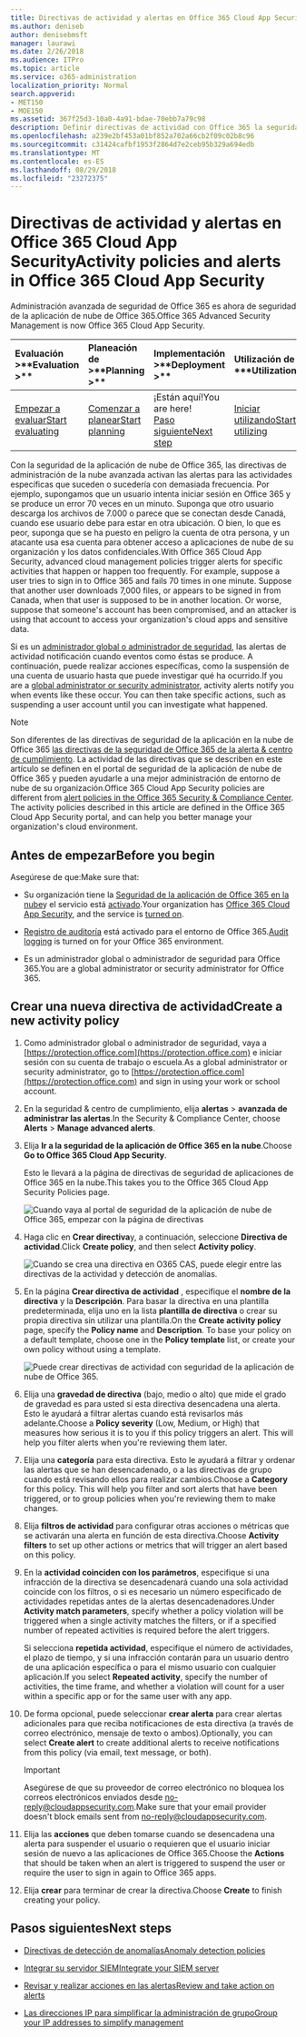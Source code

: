 ```yaml
---
title: Directivas de actividad y alertas en Office 365 Cloud App Security
ms.author: deniseb
author: denisebmsft
manager: laurawi
ms.date: 2/26/2018
ms.audience: ITPro
ms.topic: article
ms.service: o365-administration
localization_priority: Normal
search.appverid:
- MET150
- MOE150
ms.assetid: 367f25d3-10a0-4a91-bdae-70ebb7a79c98
description: Definir directivas de actividad con Office 365 la seguridad de la aplicación de nube para configurar alertas para desencadenar cuando actividades específicas suceden o sucedería con demasiada frecuencia. Mediante la configuración de directivas para activar las alertas, puede recibir una notificación sobre y supervisar las actividades específicas.
ms.openlocfilehash: a239e2bf453a01bf852a702a66cb2f09c02b8c96
ms.sourcegitcommit: c31424cafbf1953f2864d7e2ceb95b329a694edb
ms.translationtype: MT
ms.contentlocale: es-ES
ms.lasthandoff: 08/29/2018
ms.locfileid: "23272375"
---
```

# <a name="activity-policies-and-alerts-in-office-365-cloud-app-security"></a><span data-ttu-id="2879c-104">Directivas de actividad y alertas en Office 365 Cloud App Security</span><span class="sxs-lookup"><span data-stu-id="2879c-104">Activity policies and alerts in Office 365 Cloud App Security</span></span>

<span data-ttu-id="2879c-105">Administración avanzada de seguridad de Office 365 es ahora de seguridad de la aplicación de nube de Office 365.</span><span class="sxs-lookup"><span data-stu-id="2879c-105">Office 365 Advanced Security Management is now Office 365 Cloud App Security.</span></span>
  
|<span data-ttu-id="2879c-106">Evaluación **\>**</span><span class="sxs-lookup"><span data-stu-id="2879c-106">****Evaluation** \>**</span></span>|<span data-ttu-id="2879c-107">Planeación de **\>**</span><span class="sxs-lookup"><span data-stu-id="2879c-107">****Planning** \>**</span></span>|<span data-ttu-id="2879c-108">Implementación **\>**</span><span class="sxs-lookup"><span data-stu-id="2879c-108">****Deployment** \>**</span></span>|<span data-ttu-id="2879c-109">Utilización de \*\*\*</span><span class="sxs-lookup"><span data-stu-id="2879c-109">****Utilization****</span></span>|
|:-----|:-----|:-----|:-----|
|[<span data-ttu-id="2879c-110">Empezar a evaluar</span><span class="sxs-lookup"><span data-stu-id="2879c-110">Start evaluating</span></span>](office-365-cas-overview.md) <br/> |[<span data-ttu-id="2879c-111">Comenzar a planear</span><span class="sxs-lookup"><span data-stu-id="2879c-111">Start planning</span></span>](get-ready-for-office-365-cas.md) <br/> |<span data-ttu-id="2879c-112">¡Están aquí!</span><span class="sxs-lookup"><span data-stu-id="2879c-112">You are here!</span></span>  <br/> [<span data-ttu-id="2879c-113">Paso siguiente</span><span class="sxs-lookup"><span data-stu-id="2879c-113">Next step</span></span>](anomaly-detection-policies-in-ocas.md) <br/> |[<span data-ttu-id="2879c-114">Iniciar utilizando</span><span class="sxs-lookup"><span data-stu-id="2879c-114">Start utilizing</span></span>](utilization-activities-for-ocas.md) <br/> |
   
<span data-ttu-id="2879c-p102">Con la seguridad de la aplicación de nube de Office 365, las directivas de administración de la nube avanzada activan las alertas para las actividades específicas que suceden o sucedería con demasiada frecuencia. Por ejemplo, supongamos que un usuario intenta iniciar sesión en Office 365 y se produce un error 70 veces en un minuto. Suponga que otro usuario descarga los archivos de 7.000 o parece que se conectan desde Canadá, cuando ese usuario debe para estar en otra ubicación. O bien, lo que es peor, suponga que se ha puesto en peligro la cuenta de otra persona, y un atacante usa esa cuenta para obtener acceso a aplicaciones de nube de su organización y los datos confidenciales.</span><span class="sxs-lookup"><span data-stu-id="2879c-p102">With Office 365 Cloud App Security, advanced cloud management policies trigger alerts for specific activities that happen or happen too frequently. For example, suppose a user tries to sign in to Office 365 and fails 70 times in one minute. Suppose that another user downloads 7,000 files, or appears to be signed in from Canada, when that user is supposed to be in another location. Or worse, suppose that someone's account has been compromised, and an attacker is using that account to access your organization's cloud apps and sensitive data.</span></span>
  
<span data-ttu-id="2879c-p103">Si es un [administrador global o administrador de seguridad](permissions-in-the-security-and-compliance-center.md), las alertas de actividad notificación cuando eventos como éstas se produce. A continuación, puede realizar acciones específicas, como la suspensión de una cuenta de usuario hasta que puede investigar qué ha ocurrido.</span><span class="sxs-lookup"><span data-stu-id="2879c-p103">If you are a [global administrator or security administrator](permissions-in-the-security-and-compliance-center.md), activity alerts notify you when events like these occur. You can then take specific actions, such as suspending a user account until you can investigate what happened.</span></span>
  
> [!NOTE]
> <span data-ttu-id="2879c-p104">Son diferentes de las directivas de seguridad de la aplicación en la nube de Office 365 [las directivas de la seguridad de Office 365 de la alerta &amp; centro de cumplimiento](alert-policies.md). La actividad de las directivas que se describen en este artículo se definen en el portal de seguridad de la aplicación de nube de Office 365 y pueden ayudarle a una mejor administración de entorno de nube de su organización.</span><span class="sxs-lookup"><span data-stu-id="2879c-p104">Office 365 Cloud App Security policies are different from [alert policies in the Office 365 Security &amp; Compliance Center](alert-policies.md). The activity policies described in this article are defined in the Office 365 Cloud App Security portal, and can help you better manage your organization's cloud environment.</span></span> 
  
## <a name="before-you-begin"></a><span data-ttu-id="2879c-123">Antes de empezar</span><span class="sxs-lookup"><span data-stu-id="2879c-123">Before you begin</span></span>

<span data-ttu-id="2879c-124">Asegúrese de que:</span><span class="sxs-lookup"><span data-stu-id="2879c-124">Make sure that:</span></span>
  
- <span data-ttu-id="2879c-125">Su organización tiene la [Seguridad de la aplicación de Office 365 en la nube](office-365-cas-overview.md)y el servicio está [activado](turn-on-office-365-cas.md).</span><span class="sxs-lookup"><span data-stu-id="2879c-125">Your organization has [Office 365 Cloud App Security](office-365-cas-overview.md), and the service is [turned on](turn-on-office-365-cas.md).</span></span>
    
- <span data-ttu-id="2879c-126">[Registro de auditoría](turn-audit-log-search-on-or-off.md) está activado para el entorno de Office 365.</span><span class="sxs-lookup"><span data-stu-id="2879c-126">[Audit logging](turn-audit-log-search-on-or-off.md) is turned on for your Office 365 environment.</span></span> 
    
- <span data-ttu-id="2879c-127">Es un administrador global o administrador de seguridad para Office 365.</span><span class="sxs-lookup"><span data-stu-id="2879c-127">You are a global administrator or security administrator for Office 365.</span></span>
    
## <a name="create-a-new-activity-policy"></a><span data-ttu-id="2879c-128">Crear una nueva directiva de actividad</span><span class="sxs-lookup"><span data-stu-id="2879c-128">Create a new activity policy</span></span>

1. <span data-ttu-id="2879c-129">Como administrador global o administrador de seguridad, vaya a [https://protection.office.com](https://protection.office.com) e iniciar sesión con su cuenta de trabajo o escuela.</span><span class="sxs-lookup"><span data-stu-id="2879c-129">As a global administrator or security administrator, go to [https://protection.office.com](https://protection.office.com) and sign in using your work or school account.</span></span> 
    
2. <span data-ttu-id="2879c-130">En la seguridad &amp; centro de cumplimiento, elija **alertas** \> **avanzada de administrar las alertas**.</span><span class="sxs-lookup"><span data-stu-id="2879c-130">In the Security &amp; Compliance Center, choose **Alerts** \> **Manage advanced alerts**.</span></span>
    
3. <span data-ttu-id="2879c-131">Elija **Ir a la seguridad de la aplicación de Office 365 en la nube**.</span><span class="sxs-lookup"><span data-stu-id="2879c-131">Choose **Go to Office 365 Cloud App Security**.</span></span>
    
    <span data-ttu-id="2879c-132">Esto le llevará a la página de directivas de seguridad de aplicaciones de Office 365 en la nube.</span><span class="sxs-lookup"><span data-stu-id="2879c-132">This takes you to the Office 365 Cloud App Security Policies page.</span></span>
    
    ![Cuando vaya al portal de seguridad de la aplicación de nube de Office 365, empezar con la página de directivas](media/5cb8833c-4e08-438c-bab3-91b5106f6f3f.png)
  
4. <span data-ttu-id="2879c-134">Haga clic en **Crear directiva**y, a continuación, seleccione **Directiva de actividad**.</span><span class="sxs-lookup"><span data-stu-id="2879c-134">Click **Create policy**, and then select **Activity policy**.</span></span>
    
    ![Cuando se crea una directiva en O365 CAS, puede elegir entre las directivas de la actividad y detección de anomalías.](media/79f34535-ddf9-4a5b-a0a3-8766bf9c174c.png)
  
5. <span data-ttu-id="2879c-p105">En la página **Crear directiva de actividad** , especifique el **nombre de la directiva** y la **Descripción**. Para basar la directiva en una plantilla predeterminada, elija uno en la lista **plantilla de directiva** o crear su propia directiva sin utilizar una plantilla.</span><span class="sxs-lookup"><span data-stu-id="2879c-p105">On the **Create activity policy** page, specify the **Policy name** and **Description**. To base your policy on a default template, choose one in the **Policy template** list, or create your own policy without using a template.</span></span> 
    
    ![Puede crear directivas de actividad con seguridad de la aplicación de nube de Office 365.](media/4083a76f-7074-4d6a-8200-6d76d49259d7.png)
  
6. <span data-ttu-id="2879c-p106">Elija una **gravedad de directiva** (bajo, medio o alto) que mide el grado de gravedad es para usted si esta directiva desencadena una alerta. Esto le ayudará a filtrar alertas cuando está revisarlos más adelante.</span><span class="sxs-lookup"><span data-stu-id="2879c-p106">Choose a **Policy severity** (Low, Medium, or High) that measures how serious it is to you if this policy triggers an alert. This will help you filter alerts when you're reviewing them later.</span></span> 
    
7. <span data-ttu-id="2879c-p107">Elija una **categoría** para esta directiva. Esto le ayudará a filtrar y ordenar las alertas que se han desencadenado, o a las directivas de grupo cuando está revisando ellos para realizar cambios.</span><span class="sxs-lookup"><span data-stu-id="2879c-p107">Choose a **Category** for this policy. This will help you filter and sort alerts that have been triggered, or to group policies when you're reviewing them to make changes.</span></span> 
    
8. <span data-ttu-id="2879c-143">Elija **filtros de actividad** para configurar otras acciones o métricas que se activarán una alerta en función de esta directiva.</span><span class="sxs-lookup"><span data-stu-id="2879c-143">Choose **Activity filters** to set up other actions or metrics that will trigger an alert based on this policy.</span></span> 
    
9. <span data-ttu-id="2879c-144">En la **actividad coinciden con los parámetros**, especifique si una infracción de la directiva se desencadenará cuando una sola actividad coincide con los filtros, o si es necesario un número especificado de actividades repetidas antes de la alertas desencadenadores.</span><span class="sxs-lookup"><span data-stu-id="2879c-144">Under **Activity match parameters**, specify whether a policy violation will be triggered when a single activity matches the filters, or if a specified number of repeated activities is required before the alert triggers.</span></span>
    
    <span data-ttu-id="2879c-145">Si selecciona **repetida actividad**, especifique el número de actividades, el plazo de tiempo, y si una infracción contarán para un usuario dentro de una aplicación específica o para el mismo usuario con cualquier aplicación.</span><span class="sxs-lookup"><span data-stu-id="2879c-145">If you select **Repeated activity**, specify the number of activities, the time frame, and whether a violation will count for a user within a specific app or for the same user with any app.</span></span>
    
10. <span data-ttu-id="2879c-146">De forma opcional, puede seleccionar **crear alerta** para crear alertas adicionales para que reciba notificaciones de esta directiva (a través de correo electrónico, mensaje de texto o ambos).</span><span class="sxs-lookup"><span data-stu-id="2879c-146">Optionally, you can select **Create alert** to create additional alerts to receive notifications from this policy (via email, text message, or both).</span></span> 
    
    > [!IMPORTANT]
    > <span data-ttu-id="2879c-147">Asegúrese de que su proveedor de correo electrónico no bloquea los correos electrónicos enviados desde no-reply@cloudappsecurity.com.</span><span class="sxs-lookup"><span data-stu-id="2879c-147">Make sure that your email provider doesn't block emails sent from no-reply@cloudappsecurity.com.</span></span> 
  
11. <span data-ttu-id="2879c-148">Elija las **acciones** que deben tomarse cuando se desencadena una alerta para suspender el usuario o requieren que el usuario iniciar sesión de nuevo a las aplicaciones de Office 365.</span><span class="sxs-lookup"><span data-stu-id="2879c-148">Choose the **Actions** that should be taken when an alert is triggered to suspend the user or require the user to sign in again to Office 365 apps.</span></span> 
    
12. <span data-ttu-id="2879c-149">Elija **crear** para terminar de crear la directiva.</span><span class="sxs-lookup"><span data-stu-id="2879c-149">Choose **Create** to finish creating your policy.</span></span> 
    
## <a name="next-steps"></a><span data-ttu-id="2879c-150">Pasos siguientes</span><span class="sxs-lookup"><span data-stu-id="2879c-150">Next steps</span></span>
<span data-ttu-id="2879c-151"><a name="nextsteps"> </a></span><span class="sxs-lookup"><span data-stu-id="2879c-151"></span></span>

- [<span data-ttu-id="2879c-152">Directivas de detección de anomalías</span><span class="sxs-lookup"><span data-stu-id="2879c-152">Anomaly detection policies</span></span>](anomaly-detection-policies-in-ocas.md)
    
- [<span data-ttu-id="2879c-153">Integrar su servidor SIEM</span><span class="sxs-lookup"><span data-stu-id="2879c-153">Integrate your SIEM server</span></span>](integrate-your-siem-server-with-office-365-cas.md)
    
- [<span data-ttu-id="2879c-154">Revisar y realizar acciones en las alertas</span><span class="sxs-lookup"><span data-stu-id="2879c-154">Review and take action on alerts</span></span>](review-office-365-cas-alerts.md)
    
- [<span data-ttu-id="2879c-155">Las direcciones IP para simplificar la administración de grupo</span><span class="sxs-lookup"><span data-stu-id="2879c-155">Group your IP addresses to simplify management</span></span>](group-your-ip-addresses-in-ocas.md)
    

